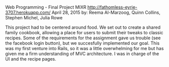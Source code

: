 Web Programming - Final Project
MIXR 
http://fathomless-eyrie-3707.herokuapp.com/
April 28, 2015
by: Reema Al-Marzoog, Quinn Collins, Stephen Michel, Julia Rowe

This project had to be centered around food.  We set out to create a shared
family cookbook, allowing a place for users to submit their tweaks to classic
recipes.  Some of the requirements for the assignment gave us trouble (see the
facebook login button), but we succesfully implemented our goal.  This was my
first venture into Rails, so it was a little overwhelming for me but has given
me a firm understanding of MVC architecture.  I was in charge of the UI and the
recipe pages. 